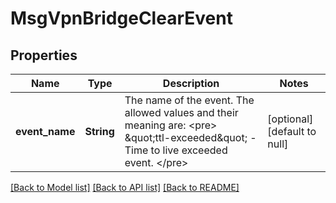 # MsgVpnBridgeClearEvent

## Properties
Name | Type | Description | Notes
------------ | ------------- | ------------- | -------------
**event_name** | **String** | The name of the event. The allowed values and their meaning are:  &lt;pre&gt; \&quot;ttl-exceeded\&quot; - Time to live exceeded event. &lt;/pre&gt;  | [optional] [default to null]

[[Back to Model list]](../README.md#documentation-for-models) [[Back to API list]](../README.md#documentation-for-api-endpoints) [[Back to README]](../README.md)


